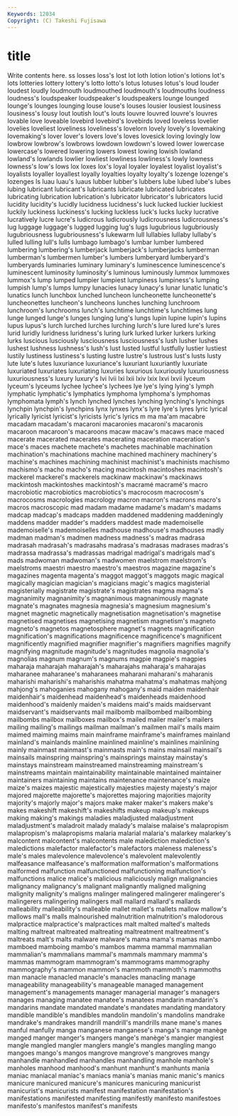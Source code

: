 ```yaml
---
Keywords: 12034 
Copyright: (C) Takeshi Fujisawa
---
```


# title

Write contents here.
ss losses loss's lost lot loth lotion lotion's
lotions lot's lots lotteries lottery lottery's lotto lotto's lotus lotuses
lotus's loud louder loudest loudly loudmouth loudmouthed loudmouth's loudmouths loudness
loudness's loudspeaker loudspeaker's loudspeakers lounge lounged lounge's lounges lounging louse
louse's louses lousier lousiest lousiness lousiness's lousy lout loutish lout's
louts louvre louvred louvre's louvres lovable love loveable lovebird lovebird's
lovebirds loved loveless lovelier lovelies loveliest loveliness loveliness's lovelorn lovely
lovely's lovemaking lovemaking's lover lover's lovers love's loves lovesick loving
lovingly low lowbrow lowbrow's lowbrows lowdown lowdown's lowed lower lowercase
lowercase's lowered lowering lowers lowest lowing lowish lowland lowland's lowlands
lowlier lowliest lowliness lowliness's lowly lowness lowness's low's lows lox
loxes lox's loyal loyaler loyalest loyalist loyalist's loyalists loyaller loyallest
loyally loyalties loyalty loyalty's lozenge lozenge's lozenges ls luau luau's
luaus lubber lubber's lubbers lube lubed lube's lubes lubing lubricant
lubricant's lubricants lubricate lubricated lubricates lubricating lubrication lubrication's lubricator lubricator's
lubricators lucid lucidity lucidity's lucidly lucidness lucidness's luck lucked luckier
luckiest luckily luckiness luckiness's lucking luckless luck's lucks lucky lucrative
lucratively lucre lucre's ludicrous ludicrously ludicrousness ludicrousness's lug luggage luggage's
lugged lugging lug's lugs lugubrious lugubriously lugubriousness lugubriousness's lukewarm lull
lullabies lullaby lullaby's lulled lulling lull's lulls lumbago lumbago's lumbar
lumber lumbered lumbering lumbering's lumberjack lumberjack's lumberjacks lumberman lumberman's lumbermen
lumber's lumbers lumberyard lumberyard's lumberyards luminaries luminary luminary's luminescence luminescence's
luminescent luminosity luminosity's luminous luminously lummox lummoxes lummox's lump lumped
lumpier lumpiest lumpiness lumpiness's lumping lumpish lump's lumps lumpy lunacies
lunacy lunacy's lunar lunatic lunatic's lunatics lunch lunchbox lunched luncheon
luncheonette luncheonette's luncheonettes luncheon's luncheons lunches lunching lunchroom lunchroom's lunchrooms
lunch's lunchtime lunchtime's lunchtimes lung lunge lunged lunge's lunges lunging
lung's lungs lupin lupine lupin's lupins lupus lupus's lurch lurched
lurches lurching lurch's lure lured lure's lures lurid luridly luridness
luridness's luring lurk lurked lurker lurkers lurking lurks luscious lusciously
lusciousness lusciousness's lush lusher lushes lushest lushness lushness's lush's lust
lusted lustful lustfully lustier lustiest lustily lustiness lustiness's lusting lustre
lustre's lustrous lust's lusts lusty lute lute's lutes luxuriance luxuriance's
luxuriant luxuriantly luxuriate luxuriated luxuriates luxuriating luxuries luxurious luxuriously luxuriousness
luxuriousness's luxury luxury's lvi lvii lxi lxii lxiv lxix lxvi
lxvii lyceum lyceum's lyceums lychee lychee's lychees lye lye's lying
lying's lymph lymphatic lymphatic's lymphatics lymphoma lymphoma's lymphomas lymphomata lymph's
lynch lynched lynches lynching lynching's lynchings lynchpin lynchpin's lynchpins lynx
lynxes lynx's lyre lyre's lyres lyric lyrical lyrically lyricist lyricist's
lyricists lyric's lyrics m ma ma'am macabre macadam macadam's macaroni
macaronies macaroni's macaronis macaroon macaroon's macaroons macaw macaw's macaws mace
maced macerate macerated macerates macerating maceration maceration's mace's maces machete
machete's machetes machinable machination machination's machinations machine machined machinery machinery's
machine's machines machining machinist machinist's machinists machismo machismo's macho macho's
macing macintosh macintoshes macintosh's mackerel mackerel's mackerels mackinaw mackinaw's mackinaws
mackintosh mackintoshes mackintosh's macramé macramé's macro macrobiotic macrobiotics macrobiotics's macrocosm
macrocosm's macrocosms macrologies macrology macron macron's macrons macro's macros macroscopic
mad madam madame madame's madam's madams madcap madcap's madcaps madden
maddened maddening maddeningly maddens madder madder's madders maddest made mademoiselle
mademoiselle's mademoiselles madhouse madhouse's madhouses madly madman madman's madmen madness
madness's madras madrasa madrasah madrasah's madrasahs madrasa's madrasas madrases madras's
madrassa madrassa's madrassas madrigal madrigal's madrigals mad's mads madwoman madwoman's
madwomen maelstrom maelstrom's maelstroms maestri maestro maestro's maestros magazine magazine's
magazines magenta magenta's maggot maggot's maggots magic magical magically magician
magician's magicians magic's magics magisterial magisterially magistrate magistrate's magistrates magma
magma's magnanimity magnanimity's magnanimous magnanimously magnate magnate's magnates magnesia magnesia's
magnesium magnesium's magnet magnetic magnetically magnetisation magnetisation's magnetise magnetised magnetises
magnetising magnetism magnetism's magneto magneto's magnetos magnetosphere magnet's magnets magnification
magnification's magnifications magnificence magnificence's magnificent magnificently magnified magnifier magnifier's magnifiers
magnifies magnify magnifying magnitude magnitude's magnitudes magnolia magnolia's magnolias magnum
magnum's magnums magpie magpie's magpies maharaja maharajah maharajah's maharajahs maharaja's
maharajas maharanee maharanee's maharanees maharani maharani's maharanis maharishi maharishi's maharishis
mahatma mahatma's mahatmas mahjong mahjong's mahoganies mahogany mahogany's maid maiden
maidenhair maidenhair's maidenhead maidenhead's maidenheads maidenhood maidenhood's maidenly maiden's maidens
maid's maids maidservant maidservant's maidservants mail mailbomb mailbombed mailbombing mailbombs
mailbox mailboxes mailbox's mailed mailer mailer's mailers mailing mailing's mailings
mailman mailman's mailmen mail's mails maim maimed maiming maims main
mainframe mainframe's mainframes mainland mainland's mainlands mainline mainlined mainline's mainlines
mainlining mainly mainmast mainmast's mainmasts main's mains mainsail mainsail's mainsails
mainspring mainspring's mainsprings mainstay mainstay's mainstays mainstream mainstreamed mainstreaming mainstream's
mainstreams maintain maintainability maintainable maintained maintainer maintainers maintaining maintains maintenance
maintenance's maize maize's maizes majestic majestically majesties majesty majesty's major
majored majorette majorette's majorettes majoring majorities majority majority's majorly major's
majors make maker maker's makers make's makes makeshift makeshift's makeshifts
makeup makeup's makeups making making's makings maladies maladjusted maladjustment maladjustment's
maladroit malady malady's malaise malaise's malapropism malapropism's malapropisms malaria malarial
malaria's malarkey malarkey's malcontent malcontent's malcontents male malediction malediction's maledictions
malefactor malefactor's malefactors maleness maleness's male's males malevolence malevolence's malevolent
malevolently malfeasance malfeasance's malformation malformation's malformations malformed malfunction malfunctioned malfunctioning
malfunction's malfunctions malice malice's malicious maliciously malign malignancies malignancy malignancy's
malignant malignantly maligned maligning malignity malignity's maligns malinger malingered malingerer
malingerer's malingerers malingering malingers mall mallard mallard's mallards malleability malleability's
malleable mallet mallet's mallets mallow mallow's mallows mall's malls malnourished
malnutrition malnutrition's malodorous malpractice malpractice's malpractices malt malted malted's malteds
malting maltreat maltreated maltreating maltreatment maltreatment's maltreats malt's malts malware
malware's mama mama's mamas mambo mamboed mamboing mambo's mambos mamma
mammal mammalian mammalian's mammalians mammal's mammals mammary mamma's mammas mammogram
mammogram's mammograms mammography mammography's mammon mammon's mammoth mammoth's mammoths man
manacle manacled manacle's manacles manacling manage manageability manageability's manageable managed
management management's managements manager managerial manager's managers manages managing manatee
manatee's manatees mandarin mandarin's mandarins mandate mandated mandate's mandates mandating
mandatory mandible mandible's mandibles mandolin mandolin's mandolins mandrake mandrake's mandrakes
mandrill mandrill's mandrills mane mane's manes manful manfully manga manganese
manganese's manga's mange manège manged manger manger's mangers mange's manège's
mangier mangiest mangle mangled mangler manglers mangle's mangles mangling mango
mangoes mango's mangos mangrove mangrove's mangroves mangy manhandle manhandled manhandles
manhandling manhole manhole's manholes manhood manhood's manhunt manhunt's manhunts mania
maniac maniacal maniac's maniacs mania's manias manic manic's manics manicure
manicured manicure's manicures manicuring manicurist manicurist's manicurists manifest manifestation manifestation's
manifestations manifested manifesting manifestly manifesto manifestoes manifesto's manifestos manifest's manifests
